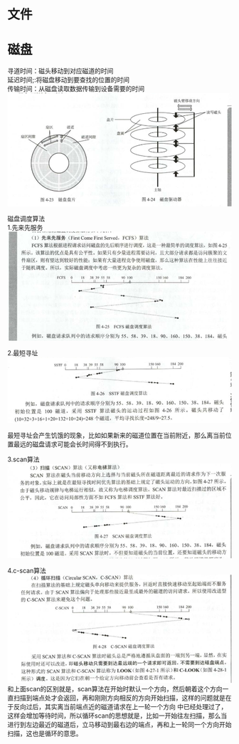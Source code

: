 # 文件

# 磁盘  
寻道时间：磁头移动到对应磁道的时间  
延迟时间;:将磁盘移动到要查找的位置的时间  
传输时间：从磁盘读取数据传输到设备需要的时间
![磁盘结构](https://github.com/781303842/Mainstudy/blob/master/ALLIMG/%E7%A3%81%E7%9B%98%E7%9A%84%E7%BB%93%E6%9E%84.png)  

磁盘调度算法  
1.先来先服务  
![先来先服务](https://github.com/781303842/Mainstudy/blob/master/ALLIMG/%E7%A3%81%E7%9B%98%E8%B0%83%E5%BA%A6%E5%85%88%E6%9D%A5%E5%85%88%E6%9C%8D%E5%8A%A1.png)  

2.最短寻址
![最短寻址](https://github.com/781303842/Mainstudy/blob/master/ALLIMG/%E6%9C%80%E7%9F%AD%E9%80%89%E5%9D%80%E7%AE%97%E6%B3%95.png)  

最短寻址会产生饥饿的现象，比如如果新来的磁道位置在当前附近，那么离当前位置最远的磁盘请求可能会长时间得不到执行。

3.scan算法
![scan算法](https://github.com/781303842/Mainstudy/blob/master/ALLIMG/scan%E7%AE%97%E6%B3%95.png) 

4.c-scan算法
![循环scan](https://github.com/781303842/Mainstudy/blob/master/ALLIMG/%E5%BE%AA%E7%8E%AFscan.png)  
和上面scan的区别就是，scan算法在开始时默认一个方向，然后朝着这个方向一直扫描到端点处才会返回，再和刚刚方向相反的方向开始扫描，这样的问题就是在于反向过后，其实离当前端点近的磁道请求在上一轮一个方向
中已经处理过了，这样会增加等待时间，所以循环scan的思想就是，比如一开始往左扫描，那么当进行到左边最近的磁道后，立马移动到最右边的端点，再和上一轮同一个方向开始扫描，这也是循环的意思。
